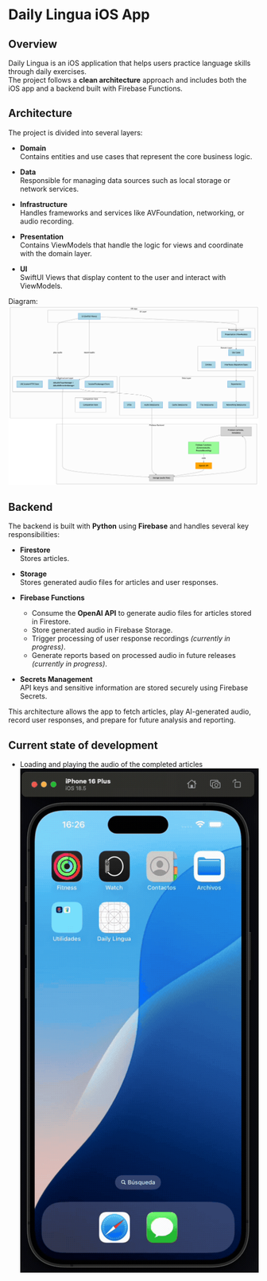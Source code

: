 # Daily Lingua iOS App

## Overview
Daily Lingua is an iOS application that helps users practice language skills through daily exercises.  
The project follows a **clean architecture** approach and includes both the iOS app and a backend built with Firebase Functions.

## Architecture
The project is divided into several layers:

- **Domain**  
  Contains entities and use cases that represent the core business logic.  

- **Data**  
  Responsible for managing data sources such as local storage or network services.  

- **Infrastructure**  
  Handles frameworks and services like AVFoundation, networking, or audio recording.  

- **Presentation**  
  Contains ViewModels that handle the logic for views and coordinate with the domain layer.  

- **UI**  
  SwiftUI Views that display content to the user and interact with ViewModels.

Diagram:
![Diagram](resources/media/architecture_diagram.png)


## Backend
The backend is built with **Python** using **Firebase** and handles several key responsibilities:

- **Firestore**  
  Stores articles.  

- **Storage**  
  Stores generated audio files for articles and user responses.  

- **Firebase Functions**  
  - Consume the **OpenAI API** to generate audio files for articles stored in Firestore.  
  - Store generated audio in Firebase Storage.  
  - Trigger processing of user response recordings *(currently in progress)*.  
  - Generate reports based on processed audio in future releases *(currently in progress)*.

- **Secrets Management**  
  API keys and sensitive information are stored securely using Firebase Secrets.

This architecture allows the app to fetch articles, play AI-generated audio, record user responses, and prepare for future analysis and reporting.

## Current state of development
 - Loading and playing the audio of the completed articles
![Current State](resources/media/Current%20State.gif)